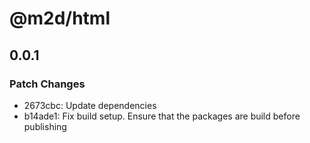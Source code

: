 # @m2d/html

## 0.0.1

### Patch Changes

- 2673cbc: Update dependencies
- b14ade1: Fix build setup. Ensure that the packages are build before publishing
